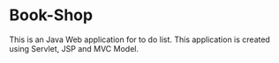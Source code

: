 # Book-Shop
This is an Java Web application for to do list. This application is created using Servlet, JSP and MVC Model.
